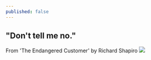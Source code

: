 ```yaml
---
published: false
---
```

## "Don't tell me no."

From 'The Endangered Customer' by Richard Shapiro
![]({{site.baseurl}}/https://keep.google.com/media/v2/1FwcVntMAXkrgOuYdjfXSY1DHGRdGu7-ZNXwzMv0E9I-U0qn0ZHw8NHgrs5aYaw/14yXtSM090xUM0ZBF5v1LwZQWG55_slpTSxT17r8AF46l-uMaBjXhWVz8GIZMsBw?accept=image/gif,image/jpeg,image/jpg,image/png,image/webp,audio/aac&sz=600)
